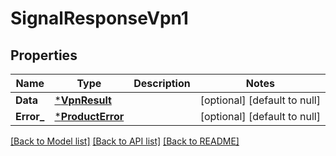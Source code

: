 # SignalResponseVpn1

## Properties
Name | Type | Description | Notes
------------ | ------------- | ------------- | -------------
**Data** | [***VpnResult**](VpnResult.md) |  | [optional] [default to null]
**Error_** | [***ProductError**](ProductError.md) |  | [optional] [default to null]

[[Back to Model list]](../README.md#documentation-for-models) [[Back to API list]](../README.md#documentation-for-api-endpoints) [[Back to README]](../README.md)

